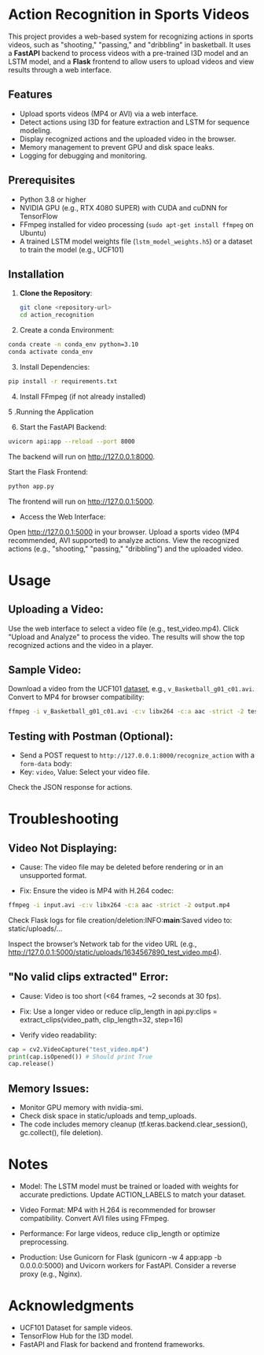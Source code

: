 # Action Recognition in Sports Videos

This project provides a web-based system for recognizing actions in sports videos, such as "shooting," "passing," and "dribbling" in basketball. It uses a **FastAPI** backend to process videos with a pre-trained I3D model and an LSTM model, and a **Flask** frontend to allow users to upload videos and view results through a web interface.

## Features

- Upload sports videos (MP4 or AVI) via a web interface.
- Detect actions using I3D for feature extraction and LSTM for sequence modeling.
- Display recognized actions and the uploaded video in the browser.
- Memory management to prevent GPU and disk space leaks.
- Logging for debugging and monitoring.

## Prerequisites

- Python 3.8 or higher
- NVIDIA GPU (e.g., RTX 4080 SUPER) with CUDA and cuDNN for TensorFlow
- FFmpeg installed for video processing (`sudo apt-get install ffmpeg` on Ubuntu)
- A trained LSTM model weights file (`lstm_model_weights.h5`) or a dataset to train the model (e.g., UCF101)

## Installation

1. **Clone the Repository**:

   ```bash
   git clone <repository-url>
   cd action_recognition
   ```

2. Create a conda Environment:

```bash
conda create -n conda_env python=3.10
conda activate conda_env
```

3. Install Dependencies:

```bash
pip install -r requirements.txt
```

4. Install FFmpeg (if not already installed)

5 .Running the Application

6. Start the FastAPI Backend:

```bash
uvicorn api:app --reload --port 8000
```

The backend will run on http://127.0.0.1:8000.

Start the Flask Frontend:

```bash
python app.py
```

The frontend will run on http://127.0.0.1:5000.

- Access the Web Interface:

Open http://127.0.0.1:5000 in your browser.
Upload a sports video (MP4 recommended, AVI supported) to analyze actions.
View the recognized actions (e.g., "shooting," "passing," "dribbling") and the uploaded video.

# Usage

## Uploading a Video:

Use the web interface to select a video file (e.g., test_video.mp4).
Click "Upload and Analyze" to process the video.
The results will show the top recognized actions and the video in a player.

## Sample Video:

Download a video from the UCF101 [dataset](http://crcv.ucf.edu/data/UCF101.php), e.g., `v_Basketball_g01_c01.avi`.
Convert to MP4 for browser compatibility:

```bash
ffmpeg -i v_Basketball_g01_c01.avi -c:v libx264 -c:a aac -strict -2 test_video.mp4
```

## Testing with Postman (Optional):

- Send a POST request to `http://127.0.0.1:8000/recognize_action` with a `form-data` body:
- Key: `video`, Value: Select your video file.

Check the JSON response for actions.

# Troubleshooting

## Video Not Displaying:

- Cause: The video file may be deleted before rendering or in an unsupported format.

- Fix: Ensure the video is MP4 with H.264 codec:

```bash
ffmpeg -i input.avi -c:v libx264 -c:a aac -strict -2 output.mp4
```

Check Flask logs for file creation/deletion:INFO:**main**:Saved video to: static/uploads/...

Inspect the browser’s Network tab for the video URL (e.g., http://127.0.0.1:5000/static/uploads/1634567890_test_video.mp4).

## "No valid clips extracted" Error:

- Cause: Video is too short (<64 frames, ~2 seconds at 30 fps).

- Fix:
  Use a longer video or reduce clip_length in api.py:clips = extract_clips(video_path, clip_length=32, step=16)

- Verify video readability:

```python
cap = cv2.VideoCapture("test_video.mp4")
print(cap.isOpened()) # Should print True
cap.release()
```

## Memory Issues:

- Monitor GPU memory with nvidia-smi.
- Check disk space in static/uploads and temp_uploads.
- The code includes memory cleanup (tf.keras.backend.clear_session(), gc.collect(), file deletion).

# Notes

- Model: The LSTM model must be trained or loaded with weights for accurate predictions. Update ACTION_LABELS to match your dataset.

- Video Format: MP4 with H.264 is recommended for browser compatibility. Convert AVI files using FFmpeg.

- Performance: For large videos, reduce clip_length or optimize preprocessing.

- Production: Use Gunicorn for Flask (gunicorn -w 4 app:app -b 0.0.0.0:5000) and Uvicorn workers for FastAPI. Consider a reverse proxy (e.g., Nginx).

# Acknowledgments

- UCF101 Dataset for sample videos.
- TensorFlow Hub for the I3D model.
- FastAPI and Flask for backend and frontend frameworks.
